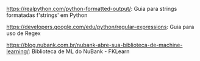 https://realpython.com/python-formatted-output/: Guia para strings formatadas f'strings' em Python

https://developers.google.com/edu/python/regular-expressions: Guia para uso de Regex

https://blog.nubank.com.br/nubank-abre-sua-biblioteca-de-machine-learning/: Biblioteca de ML do NuBank - FKLearn
